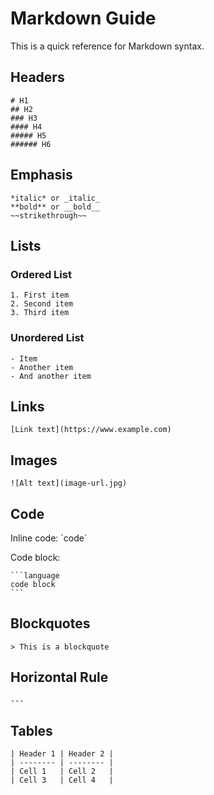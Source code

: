 # Markdown Guide

This is a quick reference for Markdown syntax.

## Headers

```
# H1
## H2
### H3
#### H4
##### H5
###### H6
```

## Emphasis

```
*italic* or _italic_
**bold** or __bold__
~~strikethrough~~
```

## Lists

### Ordered List

```
1. First item
2. Second item
3. Third item
```

### Unordered List

```
- Item
- Another item
- And another item
```

## Links

```
[Link text](https://www.example.com)
```

## Images

```
![Alt text](image-url.jpg)
```

## Code

Inline code: \`code\`

Code block:

````
```language
code block
```
````

## Blockquotes

```
> This is a blockquote
```

## Horizontal Rule

```
---
```

## Tables

```
| Header 1 | Header 2 |
| -------- | -------- |
| Cell 1   | Cell 2   |
| Cell 3   | Cell 4   |
```
